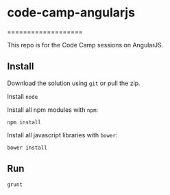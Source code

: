 # code-camp-angularjs
===================

This repo is for the Code Camp sessions on AngularJS.

## Install

Download the solution using `git` or pull the zip.

Install `node`

Install all npm modules with `npm`:

```shell
npm install
```

Install all javascript libraries with `bower`:

```shell
bower install
```

## Run

```shell
grunt
```
